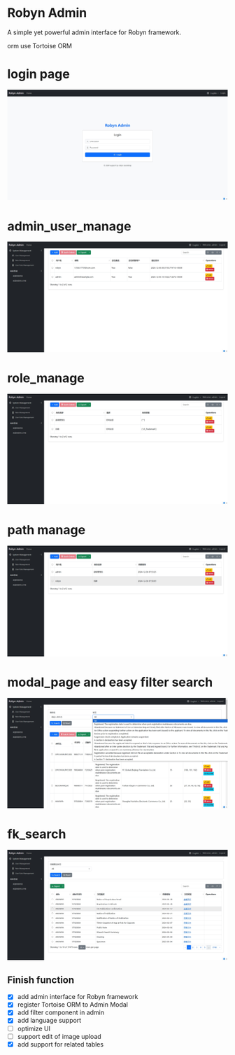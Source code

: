 # Robyn Admin

A simple yet powerful admin interface for Robyn framework.

orm use Tortoise ORM


# login page
!["login page"](./docs/img/login_page.png)

# admin_user_manage
!["model page"](./docs/img/admin_user_manager.png)

# role_manage
!["model page"](./docs/img/role_manager.png)

# path manage
!["model page"](./docs/img/path_auth.png)

# modal_page and easy filter search
!["model page"](./docs/img/modal_list_page.png)

# fk_search
!["model page"](./docs/img/fk_show_page.png)

## Finish function
- [x] add admin interface for Robyn framework
- [x] register Tortoise ORM to Admin Modal 
- [x] add filter component in admin
- [x] add language support
- [ ] optimize UI
- [ ] support edit of image upload
- [x] add support for related tables
